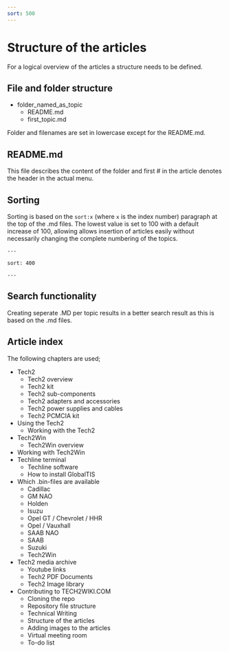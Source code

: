 ```yaml
---
sort: 500
---
```


# Structure of the articles

For a logical overview of the articles a structure needs to be defined.

## File and folder structure

- folder_named_as_topic
  - README.md
  - first_topic.md

Folder and filenames are set in lowercase except for the README.md.

## README.md

This file describes the content of the folder and first \# in the article denotes the header in the actual menu.

## Sorting

Sorting is based on the `sort:x` (where `x` is the index number) paragraph at the top of the .md files. The lowest value is set to 100 with a default increase of 100, allowing allows insertion of articles easily without necessarily changing the complete numbering of the topics.

```
---

sort: 400

---
```

## Search functionality

Creating seperate .MD per topic results in a better search result as this is based on the .md files.

## Article index

The following chapters are used;

- Tech2
  - Tech2 overview
  - Tech2 kit
  - Tech2 sub-components
  - Tech2 adapters and accessories
  - Tech2 power supplies and cables
  - Tech2 PCMCIA kit
- Using the Tech2
  - Working with the Tech2
- Tech2Win
  - Tech2Win overview
- Working with Tech2Win
- Techline terminal
  - Techline software
  - How to install GlobalTIS
- Which .bin-files are available
  - Cadillac
  - GM NAO
  - Holden
  - Isuzu
  - Opel GT / Chevrolet / HHR
  - Opel / Vauxhall
  - SAAB NAO
  - SAAB
  - Suzuki
  - Tech2Win
- Tech2 media archive
  - Youtube links
  - Tech2 PDF Documents
  - Tech2 Image library
- Contributing to TECH2WIKI.COM
  - Cloning the repo
  - Repository file structure
  - Technical Writing
  - Structure of the articles
  - Adding images to the articles
  - Virtual meeting room
  - To-do list
